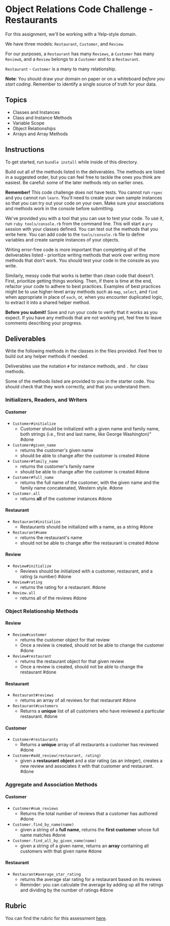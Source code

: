 # Object Relations Code Challenge - Restaurants

For this assignment, we'll be working with a Yelp-style domain.

We have three models: `Restaurant`, `Customer`, and `Review`.

For our purposes, a `Restaurant` has many `Reviews`, a `Customer` has many `Review`s, and a `Review` belongs to a `Customer` and to a `Restaurant`.

`Restaurant` - `Customer` is a many to many relationship.

**Note**: You should draw your domain on paper or on a whiteboard _before you start coding_. Remember to identify a single source of truth for your data.

## Topics

- Classes and Instances
- Class and Instance Methods
- Variable Scope
- Object Relationships
- Arrays and Array Methods

## Instructions

To get started, run `bundle install` while inside of this directory.

Build out all of the methods listed in the deliverables. The methods are listed in a suggested order, but you can feel free to tackle the ones you think are easiest. Be careful: some of the later methods rely on earlier ones.

**Remember!** This code challenge does not have tests. You cannot run `rspec` and you cannot run `learn`. You'll need to create your own sample instances so that you can try out your code on your own. Make sure your associations and methods work in the console before submitting.

We've provided you with a tool that you can use to test your code. To use it, run `ruby tools/console.rb` from the command line. This will start a `pry` session with your classes defined. You can test out the methods that you write here. You can add code to the `tools/console.rb` file to define variables and create sample instances of your objects.

Writing error-free code is more important than completing all of the deliverables listed - prioritize writing methods that work over writing more methods that don't work. You should test your code in the console as you write.

Similarly, messy code that works is better than clean code that doesn't. First, prioritize getting things working. Then, if there is time at the end, refactor your code to adhere to best practices. Examples of best practices might be to use higher-level array methods such as `map`, `select`, and `find` when appropriate in place of `each`, or, when you encounter duplicated logic, to extract it into a shared helper method.

**Before you submit!** Save and run your code to verify that it works as you expect. If you have any methods that are not working yet, feel free to leave comments describing your progress.

## Deliverables

Write the following methods in the classes in the files provided. Feel free to build out any helper methods if needed.

Deliverables use the notation `#` for instance methods, and `.` for class methods.

Some of the methods listed are provided to you in the starter code. You should check that they work correctly, and that you understand them.

### Initializers, Readers, and Writers

#### Customer

- `Customer#initialize`
  - Customer should be initialized with a given name and family name, both strings (i.e., first and last name, like George Washington)" 
  #done
- `Customer#given_name`
  - returns the customer's given name
  - should be able to change after the customer is created  #done
- `Customer#family_name`
  - returns the customer's family name
  - should be able to change after the customer is created
  #done
- `Customer#full_name`
  - returns the full name of the customer, with the given name and the family name concatenated, Western style.
  #done
- `Customer.all`
  - returns **all** of the customer instances
  #done

#### Restaurant

- `Restaurant#initialize`
  - Restaurants should be initialized with a name, as a string
  #done
- `Restaurant#name`
  - returns the restaurant's name
  - should not be able to change after the restaurant is created
  #done

#### Review

- `Review#initialize`
  - Reviews should be initialized with a customer, restaurant, and a rating (a number)
  #done
- `Review#rating`
  - returns the rating for a restaurant.
  #done
- `Review.all`
  - returns all of the reviews
  #done

### Object Relationship Methods

#### Review

- `Review#customer`
  - returns the customer object for that review
  - Once a review is created, should not be able to change the customer
  #done
- `Review#restaurant`
  - returns the restaurant object for that given review
  - Once a review is created, should not be able to change the restaurant
  #done

#### Restaurant

- `Restaurant#reviews`
  - returns an array of all reviews for that restaurant
  #done
- `Restaurant#customers`
  - Returns a **unique** list of all customers who have reviewed a particular restaurant.
#done
#### Customer

- `Customer#restaurants`
  - Returns a **unique** array of all restaurants a customer has reviewed
#done
- `Customer#add_review(restaurant, rating)`
  - given a **restaurant object** and a star rating (as an integer), creates a new review and associates it with that customer and restaurant.
  #done


### Aggregate and Association Methods

#### Customer

- `Customer#num_reviews`
  - Returns the total number of reviews that a customer has authored
  #done
- `Customer.find_by_name(name)`
  - given a string of a **full name**, returns the **first customer** whose full name matches
  #done
- `Customer.find_all_by_given_name(name)`
  - given a string of a given name, returns an **array** containing all customers with that given name
  #done

#### Restaurant

- `Restaurant#average_star_rating`
  - returns the average star rating for a restaurant based on its reviews
  - Reminder: you can calculate the average by adding up all the ratings and dividing by the number of ratings
  #done

## Rubric

You can find the rubric for this assessment [here](https://github.com/learn-co-curriculum/se-rubrics/blob/master/module-1.md).
